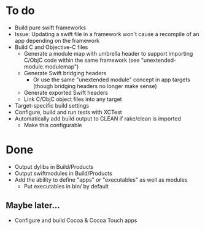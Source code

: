 # To do

- Build pure swift frameworks
- Issue: Updating a swift file in a framework won't cause a recompile of
  an app depending on the framework
- Build C and Objective-C files
    - Generate a module map with umbrella header to support importing
      C/ObjC code within the same framework (see "unextended-module.modulemap")
    - Generate Swift bridging headers
        - Or use the same "unextended module" concept in app targets
          (though bridging headers no longer make sense)
    - Generate exported Swift headers
    - Link C/ObjC object files into any target
- Target-specific build settings
- Configure, build and run tests with XCTest
- Automatically add build output to CLEAN if rake/clean is imported
    - Make this configurable

# Done

- Output dylibs in Build/Products
- Output swiftmodules in Build/Products
- Add the ability to define "apps" or "executables" as well as modules
    - Put executables in bin/ by default

## Maybe later...

- Configure and build Cocoa & Cocoa Touch apps
